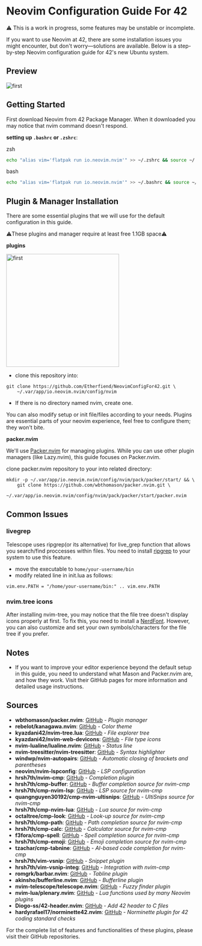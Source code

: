 # Neovim Configuration Guide For 42

⚠️ This is a work in progress, some features may be unstable or incomplete.

If you want to use Neovim at 42, there are some installation issues you might encounter, but don't worry—solutions are available. Below is a step-by-step Neovim configuration guide for 42's new Ubuntu system.

## Preview 
<img src="https://i.imgur.com/XvQddx6.png" alt="first" width="auto" height="auto"> 

## Getting Started

First download Neovim from 42 Package Manager. When it downloaded you may notice that nvim command doesn't respond. 

**setting up `.bashrc` or `.zshrc`**:

zsh
```bash
echo "alias vim='flatpak run io.neovim.nvim'" >> ~/.zshrc && source ~/.zshrc
```
bash
```zsh
echo "alias vim='flatpak run io.neovim.nvim'" >> ~/.bashrc && source ~/.bashrc
```

## Plugin & Manager Installation

There are some essential plugins that we will use for the default configuration in this guide.

⚠️These plugins and manager require at least free 1.1GB space⚠️

**plugins**

<img src="https://i.imgur.com/mHPGTAS.png" alt="first" width="300" height="auto"> 

- clone this repository into:
```
git clone https://github.com/Etherfiend/NeovimConfigFor42.git \
    ~/.var/app/io.neovim.nvim/config/nvim
```
- If there is no directory named nvim, create one.

You can also modify setup or init file/files according to your needs. Plugins are essential parts of your neovim experience, feel free to configure them; they won't bite.

**packer.nvim**

We'll use [Packer.nvim](https://github.com/wbthomason/packer.nvim/tree/master) for managing plugins. While you can use other plugin managers (like Lazy.nvim), this guide focuses on Packer.nvim.

clone packer.nvim repository to your into related directory:

```
mkdir -p ~/.var/app/io.neovim.nvim/config/nvim/pack/packer/start/ && \
    git clone https://github.com/wbthomason/packer.nvim.git \
        ~/.var/app/io.neovim.nvim/config/nvim/pack/packer/start/packer.nvim
```


## Common Issues

### livegrep
Telescope uses ripgrep(or its alternative) for live_grep function that allows you search/find proccesses within files. You need to install [ripgrep](https://github.com/BurntSushi/ripgrep) to your system to use this feature.
- move the executable to `home/your-username/bin`
- modify related line in init.lua as follows:
```
vim.env.PATH = "/home/your-username/bin:" .. vim.env.PATH
```

### nvim.tree icons
After installing nvim-tree, you may notice that the file tree doesn't display icons properly at first. To fix this, you need to install a [NerdFont](https://www.nerdfonts.com/). However, you can also customize and set your own symbols/characters for the file tree if you prefer.

## Notes

- If you want to improve your editor experience beyond the default setup in this guide, you need to understand what Mason and Packer.nvim are, and how they work. Visit their GitHub pages for more information and detailed usage instructions. 

## Sources

- **wbthomason/packer.nvim**: [GitHub](https://github.com/wbthomason/packer.nvim) _- Plugin manager_
- **rebelot/kanagawa.nvim**: [GitHub](https://github.com/rebelot/kanagawa.nvim) _- Color theme_
- **kyazdani42/nvim-tree.lua**: [GitHub](https://github.com/kyazdani42/nvim-tree.lua) _- File explorer tree_
- **kyazdani42/nvim-web-devicons**: [GitHub](https://github.com/kyazdani42/nvim-web-devicons) _- File type icons_
- **nvim-lualine/lualine.nvim**: [GitHub](https://github.com/nvim-lualine/lualine.nvim) _- Status line_
- **nvim-treesitter/nvim-treesitter**: [GitHub](https://github.com/nvim-treesitter/nvim-treesitter) _- Syntax highlighter_
- **windwp/nvim-autopairs**: [GitHub](https://github.com/windwp/nvim-autopairs) _- Automatic closing of brackets and parentheses_
- **neovim/nvim-lspconfig**: [GitHub](https://github.com/neovim/nvim-lspconfig) _- LSP configuration_
- **hrsh7th/nvim-cmp**: [GitHub](https://github.com/hrsh7th/nvim-cmp) _- Completion plugin_
- **hrsh7th/cmp-buffer**: [GitHub](https://github.com/hrsh7th/cmp-buffer) _- Buffer completion source for nvim-cmp_
- **hrsh7th/cmp-nvim-lsp**: [GitHub](https://github.com/hrsh7th/cmp-nvim-lsp) _- LSP source for nvim-cmp_
- **quangnguyen30192/cmp-nvim-ultisnips**: [GitHub](https://github.com/quangnguyen30192/cmp-nvim-ultisnips) _- UltiSnips source for nvim-cmp_
- **hrsh7th/cmp-nvim-lua**: [GitHub](https://github.com/hrsh7th/cmp-nvim-lua) _- Lua source for nvim-cmp_
- **octaltree/cmp-look**: [GitHub](https://github.com/octaltree/cmp-look) _- Look-up source for nvim-cmp_
- **hrsh7th/cmp-path**: [GitHub](https://github.com/hrsh7th/cmp-path) _- Path completion source for nvim-cmp_
- **hrsh7th/cmp-calc**: [GitHub](https://github.com/hrsh7th/cmp-calc) _- Calculator source for nvim-cmp_
- **f3fora/cmp-spell**: [GitHub](https://github.com/f3fora/cmp-spell) _- Spell completion source for nvim-cmp_
- **hrsh7th/cmp-emoji**: [GitHub](https://github.com/hrsh7th/cmp-emoji) _- Emoji completion source for nvim-cmp_
- **tzachar/cmp-tabnine**: [GitHub](https://github.com/tzachar/cmp-tabnine) _- AI-based code completion for nvim-cmp_
- **hrsh7th/vim-vsnip**: [GitHub](https://github.com/hrsh7th/vim-vsnip) _- Snippet plugin_
- **hrsh7th/vim-vsnip-integ**: [GitHub](https://github.com/hrsh7th/vim-vsnip-integ) _- Integration with nvim-cmp_
- **romgrk/barbar.nvim**: [GitHub](https://github.com/romgrk/barbar.nvim) _- Tabline plugin_
- **akinsho/bufferline.nvim**: [GitHub](https://github.com/akinsho/bufferline.nvim) _- Bufferline plugin_
- **nvim-telescope/telescope.nvim**: [GitHub](https://github.com/nvim-telescope/telescope.nvim) _- Fuzzy finder plugin_
- **nvim-lua/plenary.nvim**: [GitHub](https://github.com/nvim-lua/plenary.nvim) _- Lua functions used by many Neovim plugins_
- **Diogo-ss/42-header.nvim**: [GitHub](https://github.com/Diogo-ss/42-header.nvim) _- Add 42 header to C files_
- **hardyrafael17/norminette42.nvim**: [GitHub](https://github.com/hardyrafael17/norminette42.nvim) _- Norminette plugin for 42 coding standard checks_

For the complete list of features and functionalities of these plugins, please visit their GitHub repositories.

